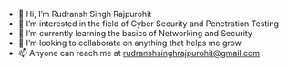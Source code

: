 - 👋 Hi, I’m Rudransh Singh Rajpurohit
- 👀 I’m interested in the field of Cyber Security and Penetration Testing
- 🌱 I’m currently learning the basics of Networking and Security
- 💞️ I’m looking to collaborate on anything that helps me grow
- 📫 Anyone can reach me at rudranshsinghrajpurohit@gmail.com

<!---
rudransh02/rudransh02 is a ✨ special ✨ repository because its `README.md` (this file) appears on your GitHub profile.
You can click the Preview link to take a look at your changes.
--->

